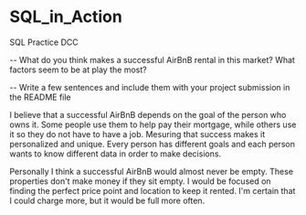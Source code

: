 # SQL_in_Action
SQL Practice DCC

-- What do you think makes a successful AirBnB rental in this market? What factors seem to be at play the most?

-- Write a few sentences and include them with your project submission in the README file 

I believe that a successful AirBnB depends on the goal of the person who owns it. Some people use them to help pay their mortgage, while others use it so they do not have to have a job. Mesuring that success makes it personalized and unique. Every person has different goals and each person wants to know different data in order to make decisions.

Personally I think a successful AirBnB would almost never be empty. These properties don't make money if they sit empty. I would be focused on finding the perfect price point and location to keep it rented. I'm certain that I could charge more, but it would be full more often.